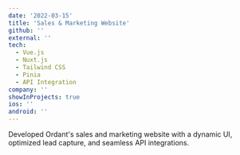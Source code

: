 ```yaml
---
date: '2022-03-15'
title: 'Sales & Marketing Website'
github: ''
external: ''
tech:
  - Vue.js
  - Nuxt.js
  - Tailwind CSS
  - Pinia
  - API Integration
company: ''
showInProjects: true
ios: ''
android: ''
---
```


Developed Ordant's sales and marketing website with a dynamic UI, optimized lead capture, and seamless API integrations.
